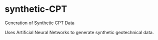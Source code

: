 # synthetic-CPT
Generation of Synthetic CPT Data

Uses Artificial Neural Networks to generate synthetic geotechnical data. 
